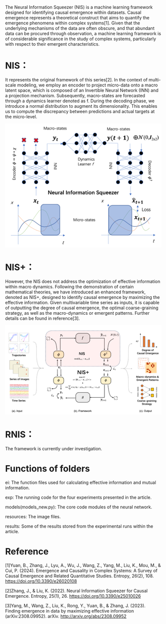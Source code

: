 The Neural Information Squeezer (NIS) is a machine learning framework designed for identifying causal emergence within datasets. Causal emergence represents a theoretical construct that aims to quantify the emergence phenomena within complex systems[1]. Given that the underlying mechanisms of the data are often obscure, and that abundant data can be procured through observation, a machine learning framework is of considerable significance in the study of complex systems, particularly with respect to their emergent characteristics. <br>

# NIS：
It represents the original framework of this series[2]. In the context of multi-scale modeling, we employ an encoder to project micro-data onto a macro latent space, which is composed of an Invertible Neural Network (INN) and a projection mechanism. Subsequently, macro-states are forecasted through a dynamics learner denoted as f. During the decoding phase, we introduce a normal distribution to augment its dimensionality. This enables us to compute the discrepancy between predictions and actual targets at the micro-level. <br>
<div align=center>
<img src="resources/NIS.png">
</div>

# NIS+：  
However, the NIS does not address the optimization of effective information within macro dynamics. Following the demonstration of certain mathematical theories, we have introduced an enhanced framework, denoted as NIS+, designed to identify causal emergence by maximizing the effective information. Given multivariable time series as inputs, it is capable of outputting the degree of causal emergence, the optimal coarse-graining strategy, as well as the macro-dynamics or emergent patterns. Further details can be found in reference[3]. <br>
<div align=center>
<img src="resources/NIS+.png">
</div>

# RNIS：
The framework is currently under investigation. <br>

# Functions of folders
ei: The function files used for calculating effective information and mutual information. <br>

exp: The running code for the four experiments presented in the article. <br>

models(models_new.py): The core code modules of the neural network. <br>

resources: The image files. <br>

results: Some of the results stored from the experimental runs within the article. <br>

# Reference
[1]Yuan, B., Zhang, J., Lyu, A., Wu, J., Wang, Z., Yang, M., Liu, K., Mou, M., & Cui, P. (2024). Emergence and Causality in Complex Systems: A Survey of Causal Emergence and Related Quantitative Studies. Entropy, 26(2), 108. https://doi.org/10.3390/e26020108  <br>

[2]Zhang, J., & Liu, K. (2022). Neural Information Squeezer for Causal Emergence. Entropy, 25(1), 26. https://doi.org/10.3390/e25010026 <br> 

[3]Yang, M., Wang, Z., Liu, K., Rong, Y., Yuan, B., & Zhang, J. (2023). Finding emergence in data by maximizing effective information (arXiv:2308.09952). arXiv. http://arxiv.org/abs/2308.09952 <br>



